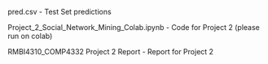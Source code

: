 pred.csv - Test Set predictions

Project_2_Social_Network_Mining_Colab.ipynb - Code for Project 2 (please run on colab)

RMBI4310_COMP4332 Project 2 Report - Report for Project 2